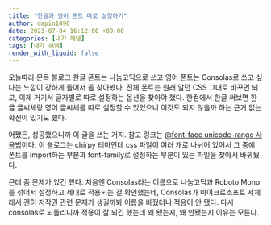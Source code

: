 ```yaml
---
title: "한글과 영어 폰트 따로 설정하기"
author: dapin1490
date: 2023-07-04 16:12:00 +09:00
categories: [내가 해냄]
tags: [내가 해냄]
render_with_liquid: false
---
```


오늘따라 문득 블로그 한글 폰트는 나눔고딕으로 쓰고 영어 폰트는 Consolas로 쓰고 싶다는 느낌이 강하게 들어서 좀 찾아봤다. 전체 폰트는 원래 알던 CSS 그대로 바꾸면 되고, 이제 거기서 글자별로 따로 설정하는 옵션을 찾아야 했다. 한컴에서 한글 써보면 한글 글씨체랑 영어 글씨체를 따로 설정할 수 있었으니 이것도 되지 않을까 하는 근거 없는 확신이 있기도 했다.

어쨌든, 성공했으니까 이 글을 쓰는 거지. 참고 링크는 [@font-face unicode-range 사용법](https://jineecode.tistory.com/104)이다. 이 블로그는 chirpy 테마인데 css 파일이 여러 개로 나뉘어 있어서 그 중에 폰트를 import하는 부분과 font-family로 설정하는 부분이 있는 파일을 찾아서 바꿔뒀다.

근데 좀 문제가 있긴 했다. 처음엔 Consolas라는 이름으로 나눔고딕과 Roboto Mono를 섞어서 설정하고 제대로 적용되는 걸 확인했는데, Consolas가 마이크로소프트 서체래서 괜히 저작권 관련 문제가 생길까봐 이름을 바꿨더니 적용이 안 됐다. 다시 consolas로 되돌리니까 적용이 잘 되긴 했는데 왜 됐는지, 왜 안됐는지 이유는 모른다.